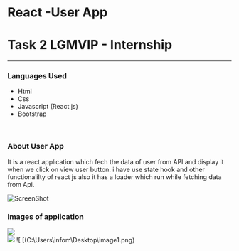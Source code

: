 # React -User App 
<h1>Task 2  LGMVIP - Internship</h1>
<hr/>
<h3>Languages Used</h3>
<ul>
  <li>Html</li>
  <li>Css</li>
  <li>Javascript (React js)</li>
  <li>Bootstrap</li>
</ul>
<br/>
<h3>About User App</h3>
<p>It is a react application  which fech the data of user from API and  display it when we click on view user button. i have use state hook and other functionalilty of react js also it has a loader which run while fetching data from Api.</p>

![ScreenShot](/screenshots/image1.png)
<h3>Images of application</h3>
<img src="C:\Users\infom\Desktop\image1.png"  />
<br/>
<img src="./image2.png"  />
![ [(C:\Users\infom\Desktop\image1.png)

